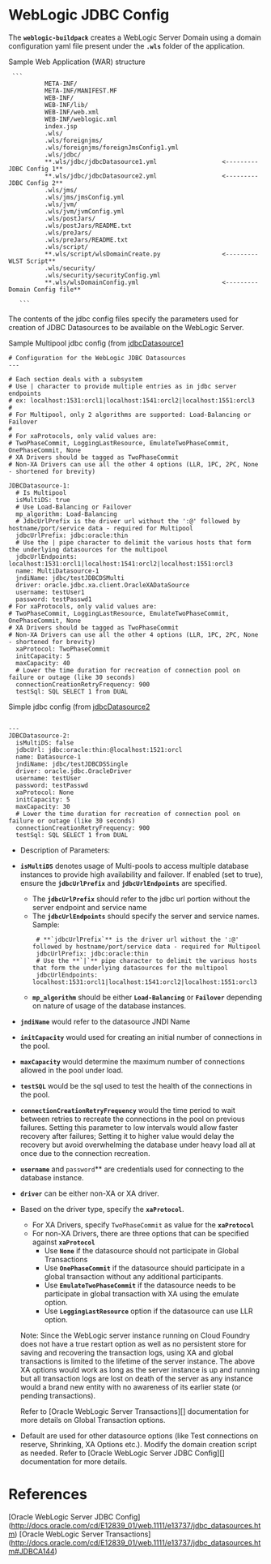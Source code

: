# WebLogic JDBC Config

The **`weblogic-buildpack`** creates a WebLogic Server Domain using a domain configuration yaml file present under the **`.wls`** folder of the application.

Sample Web Application (WAR) structure

     ```
              META-INF/
              META-INF/MANIFEST.MF
              WEB-INF/
              WEB-INF/lib/
              WEB-INF/web.xml
              WEB-INF/weblogic.xml
              index.jsp
              .wls/
              .wls/foreignjms/
              .wls/foreignjms/foreignJmsConfig1.yml
              .wls/jdbc/
              **.wls/jdbc/jdbcDatasource1.yml                  <--------- JDBC Config 1**
              **.wls/jdbc/jdbcDatasource2.yml                  <--------- JDBC Config 2**
              .wls/jms/
              .wls/jms/jmsConfig.yml
              .wls/jvm/
              .wls/jvm/jvmConfig.yml
              .wls/postJars/
              .wls/postJars/README.txt
              .wls/preJars/
              .wls/preJars/README.txt
              .wls/script/
              **.wls/script/wlsDomainCreate.py                 <--------- WLST Script**
              .wls/security/
              .wls/security/securityConfig.yml
              **.wls/wlsDomainConfig.yml                       <--------- Domain Config file**

       ```

The contents of the jdbc config files specify the parameters used for creation of JDBC Datasources to be available on the WebLogic Server.

Sample Multipool jdbc config (from [jdbcDatasource1](resources/wls/jdbc/jdbcDatasource1.yml)

```
# Configuration for the WebLogic JDBC Datasources
---

# Each section deals with a subsystem
# Use | character to provide multiple entries as in jdbc server endpoints
# ex: localhost:1531:orcl1|localhost:1541:orcl2|localhost:1551:orcl3
#
# For Multipool, only 2 algorithms are supported: Load-Balancing or Failover
#
# For xaProtocols, only valid values are:
# TwoPhaseCommit, LoggingLastResource, EmulateTwoPhaseCommit, OnePhaseCommit, None
# XA Drivers should be tagged as TwoPhaseCommit
# Non-XA Drivers can use all the other 4 options (LLR, 1PC, 2PC, None - shortened for brevity)

JDBCDatasource-1:
  # Is Multipool
  isMultiDS: true
  # Use Load-Balancing or Failover
  mp_algorithm: Load-Balancing
  # JdbcUrlPrefix is the driver url without the ':@' followed by hostname/port/service data - required for Multipool
  jdbcUrlPrefix: jdbc:oracle:thin
  # Use the | pipe character to delimit the various hosts that form the underlying datasources for the multipool
  jdbcUrlEndpoints: localhost:1531:orcl1|localhost:1541:orcl2|localhost:1551:orcl3
  name: MultiDatasource-1
  jndiName: jdbc/testJDBCDSMulti
  driver: oracle.jdbc.xa.client.OracleXADataSource
  username: testUser1
  password: testPasswd1
# For xaProtocols, only valid values are:
# TwoPhaseCommit, LoggingLastResource, EmulateTwoPhaseCommit, OnePhaseCommit, None
# XA Drivers should be tagged as TwoPhaseCommit
# Non-XA Drivers can use all the other 4 options (LLR, 1PC, 2PC, None - shortened for brevity)
  xaProtocol: TwoPhaseCommit
  initCapacity: 5
  maxCapacity: 40
  # Lower the time duration for recreation of connection pool on failure or outage (like 30 seconds)
  connectionCreationRetryFrequency: 900
  testSql: SQL SELECT 1 from DUAL

```

Simple jdbc config (from [jdbcDatasource2](resources/wls/jdbc/jdbcDatasource2.yml)

```

---
JDBCDatasource-2:
  isMultiDS: false
  jdbcUrl: jdbc:oracle:thin:@localhost:1521:orcl
  name: Datasource-1
  jndiName: jdbc/testJDBCDSSingle
  driver: oracle.jdbc.OracleDriver
  username: testUser
  password: testPasswd
  xaProtocol: None
  initCapacity: 5
  maxCapacity: 30
  # Lower the time duration for recreation of connection pool on failure or outage (like 30 seconds)
  connectionCreationRetryFrequency: 900
  testSql: SQL SELECT 1 from DUAL

```
* Description of Parameters:

 * **`isMultiDS`** denotes usage of Multi-pools to access multiple database instances to provide high availability and failover.
 If enabled (set to true), ensure the **`jdbcUrlPrefix`** and **`jdbcUrlEndpoints`** are specified.

   * The **`jdbcUrlPrefix`** should refer to the jdbc url portion without the server endpoint and service name
   * The **`jdbcUrlEndpoints`** should specify the server and service names.
     Sample:
     ```
      # **`jdbcUrlPrefix`** is the driver url without the ':@' followed by hostname/port/service data - required for Multipool
      jdbcUrlPrefix: jdbc:oracle:thin
      # Use the **`|`** pipe character to delimit the various hosts that form the underlying datasources for the multipool
      jdbcUrlEndpoints: localhost:1531:orcl1|localhost:1541:orcl2|localhost:1551:orcl3
      ```
   * **`mp_algorithm`** should be either **`Load-Balancing`** or **`Failover`** depending on nature of usage of the database instances.

 * **`jndiName`** would refer to the datasource JNDI Name

 * **`initCapacity`** would used for creating an initial number of connections in the pool.

 * **`maxCapacity`** would determine the maximum number of connections allowed in the pool under load.

 * **`testSQL`** would be the sql used to test the health of the connections in the pool.

 * **`connectionCreationRetryFrequency`** would the time period to wait between retries to recreate the connections in the pool on previous failures.
   Setting this parameter to low intervals would allow faster recovery after failures; Setting it to higher value would delay the recovery but avoid overwhelming the database under heavy load all at once due to the connection recreation.

 * **`username`** and `password`** are credentials used for connecting to the database instance.

 * **`driver`** can be either non-XA or XA driver.

 * Based on the driver type, specify the **`xaProtocol`**.
   * For XA Drivers, specify `TwoPhaseCommit` as value for the **`xaProtocol`**
   * For non-XA Drivers, there are three options that can be specified against **`xaProtocol`**
     * Use **`None`** if the datasource should not participate in Global Transactions
     * Use **`OnePhaseCommit`** if the datasource should participate in a global transaction without any additional participants.
     * Use **`EmulateTwoPhaseCommit`** if the datasource needs to be participate in global transaction with XA using the emulate option.
     * Use **`LoggingLastResource`** option if the datasource can use LLR option.

   Note: Since the WebLogic server instance running on Cloud Foundry does not have a true restart option as well as no persistent store for saving and recovering the transaction logs, using XA and global transactions is limited to the lifetime of the server instance.
   The above XA options would work as long as the server instance is up and running but all transaction logs are lost on death of the server as any instance would a brand new entity with no awareness of its earlier state (or pending transactions).

   Refer to [Oracle WebLogic Server Transactions][] documentation for more details on Global Transaction options.

 * Default are used for other datasource options (like Test connections on reserve, Shrinking, XA Options etc.).
   Modify the domain creation script as needed. Refer to [Oracle WebLogic Server JDBC Config][] documentation for more details.

# References

[Oracle WebLogic Server JDBC Config] (http://docs.oracle.com/cd/E12839_01/web.1111/e13737/jdbc_datasources.htm)
[Oracle WebLogic Server Transactions] (http://docs.oracle.com/cd/E12839_01/web.1111/e13737/jdbc_datasources.htm#JDBCA144)